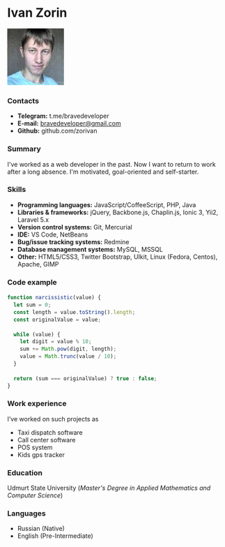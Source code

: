 # Ivan Zorin
![me](./photo.jpg)
### Contacts
- **Telegram:** t.me/bravedeveloper
- **E-mail:** bravedeveloper@gmail.com
- **Github:** github.com/zorivan

### Summary
I've worked as a web developer in the past. Now I want to return to work after a long absence. I'm motivated, goal-oriented and self-starter.

### Skills
- **Programming languages:** JavaScript/CoffeeScript, PHP, Java
- **Libraries & frameworks:** jQuery, Backbone.js, Chaplin.js, Ionic 3, Yii2, Laravel 5.x
- **Version control systems:** Git, Mercurial
- **IDE:** VS Code, NetBeans
- **Bug/issue tracking systems:** Redmine
- **Database management systems:** MySQL, MSSQL
- **Other:** HTML5/CSS3, Twitter Bootstrap, UIkit, Linux (Fedora, Centos), Apache, GIMP

### Code example
```js
function narcissistic(value) {
  let sum = 0;
  const length = value.toString().length;
  const originalValue = value;
  
  while (value) {
    let digit = value % 10;
    sum += Math.pow(digit, length);
    value = Math.trunc(value / 10);
  }
  
  return (sum === originalValue) ? true : false; 
}

```

### Work experience
I’ve worked on such projects as
- Taxi dispatch software
- Call center software
- POS system
- Kids gps tracker

### Education
Udmurt State University (*Master's Degree in Applied Mathematics and Computer Science*)

### Languages
- Russian (Native)
- English (Pre-Intermediate)